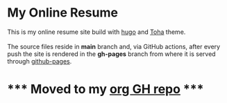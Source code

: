 # My Online Resume
This is my online resume site build with [hugo](https://gohugo.io/) and [Toha](https://github.com/hugo-toha/toha/) theme.
<br>
<br>
The source files reside in **main** branch and, via GitHub actions, after every push the site is rendered in the **gh-pages** branch from where it is served through [github-pages](https://gohugo.io/hosting-and-deployment/hosting-on-github/).


# *** Moved to my [org GH repo](https://github.com/bytewise-me-org/onlineCV) ***
